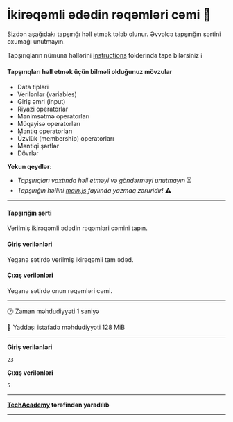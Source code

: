 # İkirəqəmli ədədin rəqəmləri cəmi 🎯

Sizdən aşağıdakı tapşırığı həll etmək tələb olunur. Əvvəlcə tapşırığın şərtini oxumağı unutmayın.

Tapşırıqların nümunə həllərini [instructions](../instructions) folderində tapa bilərsiniz :information_source:

#### Tapşırıqları həll etmək üçün bilməli olduğunuz mövzular

* Data tipləri
* Verilənlər (variables) 
* Giriş əmri (input) 
* Riyazi operatorlar 
* Mənimsətmə operatorları 
* Müqayisə operatorları 
* Məntiq operatorları 
* Üzvlük (membership) operatorları
* Məntiqi şərtlər
* Dövrlər


**Yekun qeydlər**: 

* *Tapşırıqları vaxtında həll etməyi və göndərməyi unutmayın* ⏳
* *Tapşırığın həllini [main.js](./main.js) faylında yazmaq zəruridir!* :warning:

---

#### Tapşırığın şərti

Verilmiş ikirəqəmli ədədin rəqəmləri cəmini tapın.

#### Giriş verilənləri
Yeganə sətirdə verilmiş ikirəqəmli tam ədəd.


#### Çıxış verilənləri
Yeganə sətirdə onun rəqəmləri cəmi.


---

:clock2: Zaman məhdudiyyəti 1 saniyə

:floppy_disk: Yaddaşı istafadə məhdudiyyəti 128 MiB

---

**Giriş verilənləri** 

```
23
```

**Çıxış verilənləri**

```
5
```


---

**[TechAcademy](https://www.tech.edu.az/) tərəfindən yaradılıb**

---
